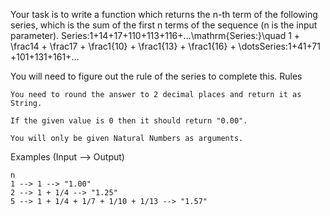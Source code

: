 Your task is to write a function which returns the n-th term of the following series, which is the sum of the first n terms of the sequence (n is the input parameter).
Series:1+14+17+110+113+116+…\mathrm{Series:}\quad 1 + \frac14 + \frac17 + \frac1{10} + \frac1{13} + \frac1{16} + \dotsSeries:1+41​+71​+101​+131​+161​+…

You will need to figure out the rule of the series to complete this.
Rules

    You need to round the answer to 2 decimal places and return it as String.

    If the given value is 0 then it should return "0.00".

    You will only be given Natural Numbers as arguments.

Examples (Input --> Output)

```
n
1 --> 1 --> "1.00"
2 --> 1 + 1/4 --> "1.25"
5 --> 1 + 1/4 + 1/7 + 1/10 + 1/13 --> "1.57"
```